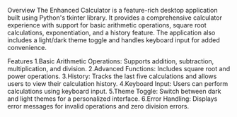 Overview
The Enhanced Calculator is a feature-rich desktop application built using Python's tkinter library. It provides a comprehensive calculator experience with support for basic arithmetic operations, square root calculations, exponentiation, and a history feature. The application also includes a light/dark theme toggle and handles keyboard input for added convenience.

Features
1.Basic Arithmetic Operations: Supports addition, subtraction, multiplication, and division.
2.Advanced Functions: Includes square root and power operations.
3.History: Tracks the last five calculations and allows users to view their calculation history.
4.Keyboard Input: Users can perform calculations using keyboard input.
5.Theme Toggle: Switch between dark and light themes for a personalized interface.
6.Error Handling: Displays error messages for invalid operations and zero division errors.




